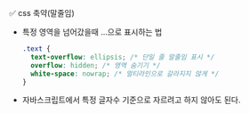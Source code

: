 ✅ css 축약(말줄임)

* 특정 영역을 넘어갔을때 ...으로 표시하는 법
  ```css
  .text {
    text-overflow: ellipsis; /* 단일 줄 말줄임 표시 */
    overflow: hidden; /* 영역 숨기기 */
    white-space: nowrap; /* 멀티라인으로 갈라지지 않게 */
  }
  ```
* 자바스크립트에서 특정 글자수 기준으로 자르려고 하지 않아도 된다.